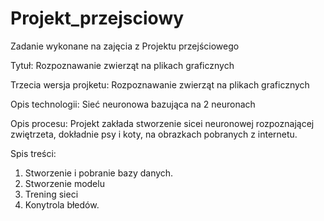 # Projekt_przejsciowy
Zadanie wykonane na zajęcia z Projektu przejściowego 

Tytuł: Rozpoznawanie zwierząt na plikach graficznych

Trzecia wersja projketu: Rozpoznawanie zwierząt na plikach graficznych

Opis technologii: Sieć neuronowa bazująca na 2 neuronach

Opis procesu:  Projekt zakłada stworzenie sicei neuronowej rozpoznającej zwiętrzeta, dokładnie psy i koty, na obrazkach pobranych z internetu.

Spis treści: 
1. Stworzenie i pobranie bazy danych.
2. Stworzenie modelu
3. Trening sieci
4. Konytrola błedów.

